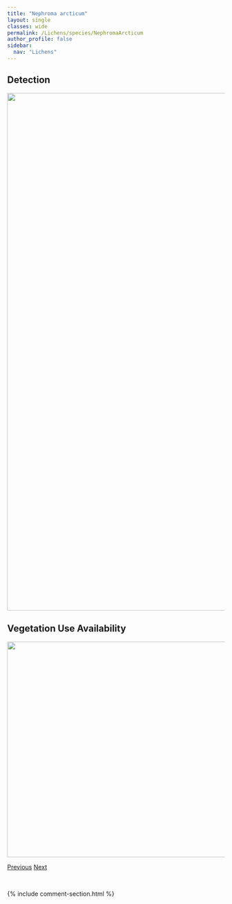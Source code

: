 ```yaml
---
title: "Nephroma arcticum"
layout: single
classes: wide
permalink: /Lichens/species/NephromaArcticum
author_profile: false
sidebar:
  nav: "Lichens"
---
```


<h2>Detection</h2>

<a href="https://drive.google.com/uc?export=view&id=1HzMtK6kKrgAAndNmKA9dGwNtWMfhlsXK">
<img src="https://drive.google.com/uc?export=view&id=1HzMtK6kKrgAAndNmKA9dGwNtWMfhlsXK" height = "1200" width = "800">
</a>


<h2>Vegetation Use Availability</h2>

<a href="https://drive.google.com/uc?export=view&id=1r7YJVXyHgOOXCiBtniACs_Aq-d0APs7N">
<img src="https://drive.google.com/uc?export=view&id=1r7YJVXyHgOOXCiBtniACs_Aq-d0APs7N" height = "500" width = "1000">
</a>


<a href="/DevelopmentWebsite/Lichens/species/MycocaliciumSubtile" class="pagination--pager" title="Mycocalicium subtile">Previous</a> <a href="/DevelopmentWebsite/Lichens/species/NephromaBellum" class="pagination--pager" title="Nephroma bellum">Next</a>

<p>&nbsp;</p>

{% include comment-section.html %}
